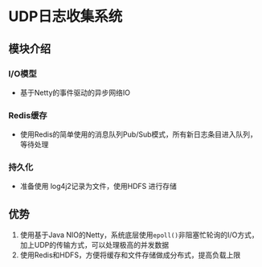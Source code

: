 # UDP日志收集系统

## 模块介绍

### I/O模型
- 基于Netty的事件驱动的异步网络IO

### Redis缓存
- 使用Redis的简单使用的消息队列Pub/Sub模式，所有新日志条目进入队列，等待处理

### 持久化
- 准备使用 log4j2记录为文件，使用HDFS 进行存储

## 优势

1. 使用基于Java NIO的Netty，系统底层使用`epoll()`非阻塞忙轮询的I/O方式，加上UDP的传输方式，可以处理极高的并发数据
2. 使用Redis和HDFS，方便将缓存和文件存储做成分布式，提高负载上限
